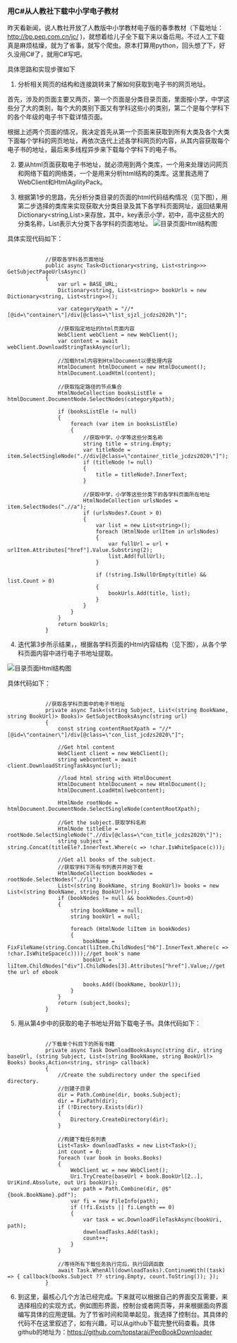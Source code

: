 ### 用C#从人教社下载中小学电子教材
昨天看新闻，说人教社开放了人教版中小学教材电子版的春季教材（下载地址：http://bp.pep.com.cn/jc/ )，就想着给儿子全下载下来以备后用。不过人工下载真是麻烦枯燥，就为了省事，就写个爬虫。原本打算用python，回头想了下，好久没用C#了，就用C#写吧。

具体思路和实现步骤如下

1. 分析相关网页的结构和连接跳转来了解如何获取到电子书的网页地址。

首先，涉及的页面主要又两页，第一个页面是分类目录页面，里面按小学，中学这些分了大的类别，每个大的类别下面又有学科这些小的类别，第二个是每个学科下的各个年级的电子书下载详情页面。

根据上述两个页面的情况，我决定首先从第一个页面来获取到所有大类及各个大类下面每个学科的网页地址，再依次迭代上述各学科网页的内容，从其内容获取每个电子书的地址，最后来多线程异步来下载每个学科下的电子书。

2. 要从html页面获取电子书地址，就必须用到两个类库，一个用来处理访问网页和网络下载的网络类，一个是用来分析html结构的类库。这里我选用了WebClient和HtmlAgilityPack。

3. 根据第1步的思路，先分析分类目录的页面的html代码结构情况（见下图），用第二步选择的类库来实现获取大分类目录及其下各学科页面网址，返回结果用Dictionary<string,List<string>>来存放，其中，key表示小学，初中，高中这些大的分类名称，List<string>表示大分类下各学科的页面地址。 
![目录页面Html结构图](pep_1.jpg "目录页面Html结构图")

具体实现代码如下：

```

            //获取各学科各页面地址
            public async Task<Dictionary<string, List<string>>> GetSubjectPageUrlsAsync()
            {
                var url = BASE_URL;
                Dictionary<string, List<string>> bookUrls = new Dictionary<string, List<string>>();

                var categoryXpath = "//*[@id=\"container\"]/div[@class=\"list_sjzl_jcdzs2020\"]";

                //获取指定地址的html页面内容
                WebClient webClient = new WebClient();
                var content = await webClient.DownloadStringTaskAsync(url);

                //加载html内容到HtmlDocument以便处理内容
                HtmlDocument htmlDocument = new HtmlDocument();
                htmlDocument.LoadHtml(content);

                //获取指定路径的节点集合
                HtmlNodeCollection booksListEle = htmlDocument.DocumentNode.SelectNodes(categoryXpath);

                if (booksListEle != null)
                {
                    foreach (var item in booksListEle)
                    {
                        //获取中学，小学等这些分类名称
                        string title = string.Empty;
                        var titleNode = item.SelectSingleNode(".//div[@class=\"container_title_jcdzs2020\"]");
                        if (titleNode != null)
                        {
                            title = titleNode?.InnerText;
                        }

                        //获取中学，小学等这些分类下的各学科页面所在地址
                        HtmlNodeCollection urlsNodes = item.SelectNodes(".//a");
                        if (urlsNodes?.Count > 0)
                        {
                            var list = new List<string>();
                            foreach (HtmlNode urlItem in urlsNodes)
                            {
                                var fullUrl = url + urlItem.Attributes["href"].Value.Substring(2);
                                list.Add(fullUrl);
                            }

                            if (!string.IsNullOrEmpty(title) && list.Count > 0)
                            {
                                bookUrls.Add(title, list);
                            }
                        }
                    }
                }
                return bookUrls;
            }
```
 

4.  迭代第3步所示结果，，根据各学科页面的Html内容结构（见下图），从各个学科页面内容中进行电子书地址提取。

![目录页面Html结构图](pep_1.jpg "目录页面Html结构图")

具体代码如下：

```

            //获取各学科页面中的电子书地址
            private async Task<(string Subject, List<(string BookName, string BookUrl)> Books)> GetSubjectBooksAsync(string url)
            {
                const string contentRootXpath = "//*[@id=\"container\"]/div[@class=\"con_list_jcdzs2020\"]";

                //Get html content
                WebClient client = new WebClient();
                string webcontent = await client.DownloadStringTaskAsync(url);

                //load html string with HtmlDocument
                HtmlDocument htmlDocument = new HtmlDocument();
                htmlDocument.LoadHtml(webcontent);

                HtmlNode rootNode = htmlDocument.DocumentNode.SelectSingleNode(contentRootXpath);

                //Get the subject.获取学科名称
                HtmlNode titleEle = rootNode.SelectSingleNode(".//div[@class=\"con_title_jcdzs2020\"]");
                string subject = string.Concat(titleEle?.InnerText.Where(c => !char.IsWhiteSpace(c)));

                //Get all books of the subject. 
                //获取学科下所有书列表并开始下载
                HtmlNodeCollection bookNodes = rootNode.SelectNodes(".//li");
                List<(string BookName, string BookUrl)> books = new List<(string BookName, string BookUrl)>();
                if (bookNodes != null && bookNodes.Count>0)
                {
                    string bookName = null;
                    string bookUrl = null;

                    foreach (HtmlNode liItem in bookNodes)
                    {
                        bookName = FixFileName(string.Concat(liItem.ChildNodes["h6"].InnerText.Where(c => !char.IsWhiteSpace(c))));//get book's name
                        bookUrl = liItem.ChildNodes["div"].ChildNodes[3].Attributes["href"].Value;//get the url of ebook

                        books.Add((bookName, bookUrl));
                    }
                }
                return (subject,books);
            }
```

5. 用从第4步中的获取的电子书地址开始下载电子书。具体代码如下：

```

            //下载单个科目下的所有书籍
            private async Task DownloadBooksAsync(string dir, string baseUrl, (string Subject, List<(string BookName, string BookUrl)> Books) books,Action<string, string> callback)
            {
                //Create the subdirectory under the specified directory.
                //创建子目录
                dir = Path.Combine(dir, books.Subject);
                dir = FixPath(dir);
                if (!Directory.Exists(dir))
                {
                    Directory.CreateDirectory(dir);
                }

                //构建下载任务列表
                List<Task> downloadTasks = new List<Task>();
                int count = 0;
                foreach (var book in books.Books)
                {
                    WebClient wc = new WebClient();
                    Uri.TryCreate(baseUrl + book.BookUrl[2..], UriKind.Absolute, out Uri bookUri);
                    var path = Path.Combine(dir, @$"{book.BookName}.pdf");
                    var fi = new FileInfo(path);
                    if (!fi.Exists || fi.Length == 0)
                    {
                        var task = wc.DownloadFileTaskAsync(bookUri, path);
                        downloadTasks.Add(task);
                        count++;
                    }
                }

                //等待所有下载任务执行完后，执行回调函数
                await Task.WhenAll(downloadTasks).ContinueWith((task) => { callback(books.Subject ?? string.Empty, count.ToString()); });
            }

```

6. 到这里，最核心几个方法已经完成。下来就可以根据自己的界面交互需要，来选择相应的实现方式，例如图形界面，控制台或者网页等，并来根据面向界面编写具体的应用逻辑。为了节省时间和简单起见，我选择了控制台。其具体的代码不在这里叙述了，如有兴趣，可以从github下载完整代码查看。具体github的地址为：https://github.com/topstarai/PepBookDownloader
